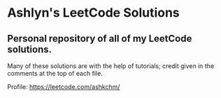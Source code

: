 # Ashlyn's LeetCode Solutions

## Personal repository of all of my LeetCode solutions.

Many of these solutions are with the help of tutorials; credit given in the comments at the top of each file.

Profile: https://leetcode.com/ashkchm/
